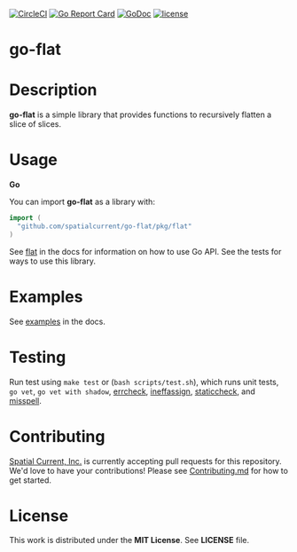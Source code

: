 [![CircleCI](https://circleci.com/gh/spatialcurrent/go-flat/tree/master.svg?style=svg)](https://circleci.com/gh/spatialcurrent/go-flat/tree/master) [![Go Report Card](https://goreportcard.com/badge/spatialcurrent/go-flat)](https://goreportcard.com/report/spatialcurrent/go-flat)  [![GoDoc](https://godoc.org/github.com/spatialcurrent/go-flat?status.svg)](https://godoc.org/github.com/spatialcurrent/go-flat) [![license](http://img.shields.io/badge/license-MIT-red.svg?style=flat)](https://github.com/spatialcurrent/go-flat/blob/master/LICENSE)

# go-flat

# Description

**go-flat** is a simple library that provides functions to recursively flatten a slice of slices.

# Usage

**Go**

You can import **go-flat** as a library with:

```go
import (
  "github.com/spatialcurrent/go-flat/pkg/flat"
)
```

See [flat](https://pkg.go.dev/github.com/spatialcurrent/go-flat/pkg/flat) in the docs for information on how to use Go API.  See the tests for ways to use this library.

# Examples

See [examples](https://pkg.go.dev/github.com/spatialcurrent/go-flat/pkg/flat) in the docs.

# Testing

Run test using `make test` or (`bash scripts/test.sh`), which runs unit tests, `go vet`, `go vet with shadow`, [errcheck](https://github.com/kisielk/errcheck), [ineffassign](https://github.com/gordonklaus/ineffassign), [staticcheck](https://staticcheck.io/), and [misspell](https://github.com/client9/misspell).

# Contributing

[Spatial Current, Inc.](https://spatialcurrent.io) is currently accepting pull requests for this repository.  We'd love to have your contributions!  Please see [Contributing.md](https://github.com/spatialcurrent/go-flat/blob/master/CONTRIBUTING.md) for how to get started.

# License

This work is distributed under the **MIT License**.  See **LICENSE** file.
